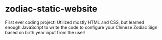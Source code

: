 # zodiac-static-website
First ever coding project! Utilized mostly HTML and CSS, but learned enough JavaScript to write the 
code to configure your Chinese Zodiac Sign based on birth year input from the user!
